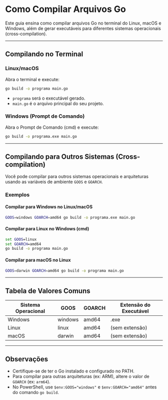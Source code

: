 # Como Compilar Arquivos Go

Este guia ensina como compilar arquivos Go no terminal do Linux, macOS e Windows, além de gerar executáveis para diferentes sistemas operacionais (cross-compilation).

---

## Compilando no Terminal

### Linux/macOS

Abra o terminal e execute:

```sh
go build -o programa main.go
```

- `programa` será o executável gerado.
- `main.go` é o arquivo principal do seu projeto.

### Windows (Prompt de Comando)

Abra o Prompt de Comando (cmd) e execute:

```cmd
go build -o programa.exe main.go
```

---

## Compilando para Outros Sistemas (Cross-compilation)

Você pode compilar para outros sistemas operacionais e arquiteturas usando as variáveis de ambiente `GOOS` e `GOARCH`.

### Exemplos

#### Compilar para Windows no Linux/macOS

```sh
GOOS=windows GOARCH=amd64 go build -o programa.exe main.go
```

#### Compilar para Linux no Windows (cmd)

```cmd
set GOOS=linux
set GOARCH=amd64
go build -o programa main.go
```

#### Compilar para macOS no Linux

```sh
GOOS=darwin GOARCH=amd64 go build -o programa main.go
```

---

## Tabela de Valores Comuns

| Sistema Operacional | GOOS     | GOARCH  | Extensão do Executável |
|---------------------|----------|---------|-----------------------|
| Windows             | windows  | amd64   | .exe                  |
| Linux               | linux    | amd64   | (sem extensão)        |
| macOS               | darwin   | amd64   | (sem extensão)        |

---

## Observações

- Certifique-se de ter o Go instalado e configurado no PATH.
- Para compilar para outras arquiteturas (ex: ARM), altere o valor de `GOARCH` (ex: `arm64`).
- No PowerShell, use `$env:GOOS="windows"` e `$env:GOARCH="amd64"` antes do comando `go build`.
